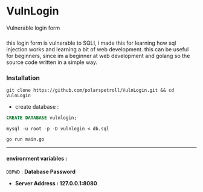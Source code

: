 # VulnLogin
Vulnerable login form
### 
this login form is vulnerable to SQLI, i made this for learning how sql injection works and learning a bit of web development.
this can be useful for beginners, since im a beginner at web development and golang so the source code written in a simple way.

### Installation

```
git clone https://github.com/polarspetroll/VulnLogin.git && cd VulnLogin
```
- create database : 

```sql
CREATE DATABASE vulnlogin;
```

```
mysql -u root -p -D vulnlogin < db.sql

go run main.go

```
---


#### environment variables : 

```DBPWD``` : **Database Password**


- **Server Address : 127.0.0.1:8080**

